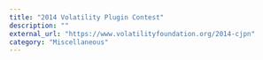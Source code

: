 ```yaml
---
title: "2014 Volatility Plugin Contest"
description: ""
external_url: "https://www.volatilityfoundation.org/2014-cjpn"
category: "Miscellaneous"
---
```

